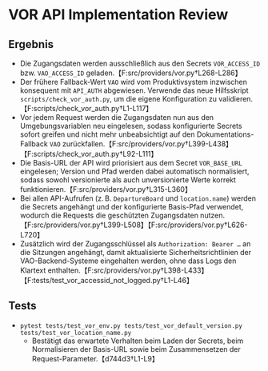 # VOR API Implementation Review

## Ergebnis
- Die Zugangsdaten werden ausschließlich aus den Secrets `VOR_ACCESS_ID` bzw. `VAO_ACCESS_ID` geladen.【F:src/providers/vor.py†L268-L286】
- Der frühere Fallback-Wert `VAO` wird vom Produktivsystem inzwischen konsequent mit `API_AUTH` abgewiesen. Verwende das neue Hilfsskript `scripts/check_vor_auth.py`, um die eigene Konfiguration zu validieren.【F:scripts/check_vor_auth.py†L1-L117】
- Vor jedem Request werden die Zugangsdaten nun aus den Umgebungsvariablen neu eingelesen, sodass konfigurierte Secrets sofort greifen und nicht mehr unbeabsichtigt auf den Dokumentations-Fallback `VAO` zurückfallen.【F:src/providers/vor.py†L399-L438】【F:scripts/check_vor_auth.py†L92-L111】
- Die Basis-URL der API wird priorisiert aus dem Secret `VOR_BASE_URL` eingelesen; Version und Pfad werden dabei automatisch normalisiert, sodass sowohl versionierte als auch unversionierte Werte korrekt funktionieren.【F:src/providers/vor.py†L315-L360】
- Bei allen API-Aufrufen (z. B. `DepartureBoard` und `location.name`) werden die Secrets angehängt und der konfigurierte Basis-Pfad verwendet, wodurch die Requests die geschützten Zugangsdaten nutzen.【F:src/providers/vor.py†L399-L508】【F:src/providers/vor.py†L626-L720】
- Zusätzlich wird der Zugangsschlüssel als `Authorization: Bearer …` an die Sitzungen angehängt, damit aktualisierte Sicherheitsrichtlinien der VAO-Backend-Systeme eingehalten werden, ohne dass Logs den Klartext enthalten.【F:src/providers/vor.py†L398-L433】【F:tests/test_vor_accessid_not_logged.py†L1-L46】

## Tests
- `pytest tests/test_vor_env.py tests/test_vor_default_version.py tests/test_vor_location_name.py`
  - Bestätigt das erwartete Verhalten beim Laden der Secrets, beim Normalisieren der Basis-URL sowie beim Zusammensetzen der Request-Parameter.【d744d3†L1-L9】
